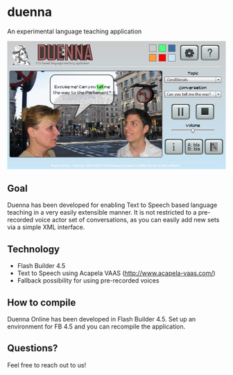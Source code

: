 # duenna
An experimental language teaching application

![Duenna Screenshot](/src/duenna.jpg?raw=true "Duenna Screenshot")

## Goal

Duenna has been developed for enabling Text to Speech based language teaching in a very easily extensible manner. It is not restricted to a pre-recorded voice actor set of conversations, as you can easily add new sets via a simple XML interface.

## Technology

- Flash Builder 4.5
- Text to Speech using Acapela VAAS (http://www.acapela-vaas.com/)
- Fallback possibility for using pre-recorded voices

## How to compile

Duenna Online has been developed in Flash Builder 4.5. Set up an environment for FB 4.5 and you can recompile the application.

## Questions?

Feel free to reach out to us!
